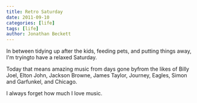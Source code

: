 ```yaml
---
title: Retro Saturday
date: 2011-09-10
categories: [life]
tags: [life]
author: Jonathan Beckett
---
```


In between tidying up after the kids, feeding pets, and putting things away, I'm tryingto have a relaxed Saturday.

Today that means amazing music from days gone byfrom the likes of Billy Joel, Elton John, Jackson Browne, James Taylor, Journey, Eagles, Simon and Garfunkel, and Chicago.

I always forget how much I love music.